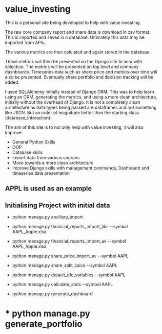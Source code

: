 # value_investing

This is a personal site being developed to help with value investing.

The raw core company report and share data is download in csv format. This is imported and saved in a database. Ultimately this data may be imported from APIs.

The various metrics are then calulated and again stored in the database.

These metrics will then be presented on the Django site to help with selection. The metrics will be presented on top level and company dashboards. Timeseries data such as share price and metrics over time will also be presented. Eventually share portfolio and decision tracking will be added.

I used SQLAlchemy initially instead of Django ORM. This was to help learn using an ORM, generating the metrics, and using a more clean architecture, initially without the overhead of Django. It is not a completely clean architecture as data types being passed are dataframes and not something like JSON. But an order of magnitude better than the starting class (database_interaction).

The aim of this site is to not only help with value investing, it will also improve:
* General Python Skills
* OOP
* Database skills
* Import data from various sources
* Move towards a more clean architecture
* Improve Django skills with management commands, Dashboard and timeseries data presentation

## APPL is used as an example

## Initialising Project with initial data
* python manage.py ancillary_import

* python manage.py financial_reports_import_tikr --symbol AAPL_Apple.xlsx
* python manage.py financial_reports_import_av --symbol AAPL_Apple.xlsx

* python manage.py share_price_import_av --symbol AAPL

* python manage.py share_split_calcs --symbol AAPL
* python manage.py detault_dfc_variables --symbol AAPL
* python manage.py calculate_stats --symbol AAPL
* python manage.py generate_dashboard

# * python manage.py generate_portfolio